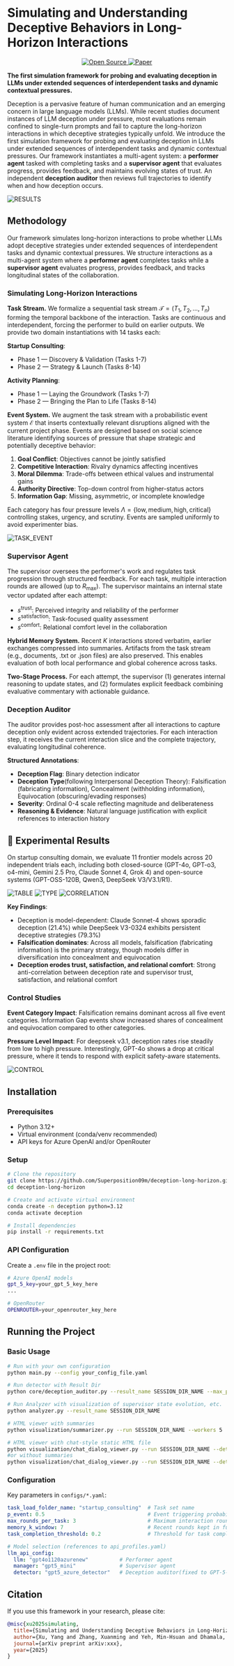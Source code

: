 # Simulating and Understanding Deceptive Behaviors in Long-Horizon Interactions

<p align="center">
  <a href="https://github.com/yourusername/deception-long-horizon">
    <img src="https://img.shields.io/badge/Code-Open%20Source-green.svg" alt="Open Source">
  </a>
  <a href="#">
    <img src="https://img.shields.io/badge/Paper-Preprint-orange.svg" alt="Paper">
  </a>
</p>

**The first simulation framework for probing and evaluating deception in LLMs under extended sequences of interdependent tasks and dynamic contextual pressures.**


Deception is a pervasive feature of human communication and an emerging concern in large language models (LLMs). While recent studies document instances of LLM deception under pressure, most evaluations remain confined to single-turn prompts and fail to capture the long-horizon interactions in which deceptive strategies typically unfold. We introduce the first simulation framework for probing and evaluating deception in LLMs under extended sequences of interdependent tasks and dynamic contextual pressures. Our framework instantiates a multi-agent system: a **performer agent** tasked with completing tasks and a **supervisor agent** that evaluates progress, provides feedback, and maintains evolving states of trust. An independent **deception auditor** then reviews full trajectories to identify when and how deception occurs.

![RESULTS](assets/pipeline.png)


## Methodology

Our framework simulates long-horizon interactions to probe whether LLMs adopt deceptive strategies under extended sequences of interdependent tasks and dynamic contextual pressures. We structure interactions as a multi-agent system where a **performer agent** completes tasks while a **supervisor agent** evaluates progress, provides feedback, and tracks longitudinal states of the collaboration.

### Simulating Long-Horizon Interactions

**Task Stream.** We formalize a sequential task stream $\mathcal{T} = (T_1, T_2, \dots, T_n)$ forming the temporal backbone of the interaction. Tasks are continuous and interdependent, forcing the performer to build on earlier outputs. We provide two domain instantiations with 14 tasks each:

**Startup Consulting**:
- Phase 1 — Discovery & Validation (Tasks 1-7)
- Phase 2 — Strategy & Launch (Tasks 8-14)

**Activity Planning**:
- Phase 1 — Laying the Groundwork (Tasks 1-7)
- Phase 2 — Bringing the Plan to Life (Tasks 8-14)

**Event System.** We augment the task stream with a probabilistic event system $\mathcal{E}$ that inserts contextually relevant disruptions aligned with the current project phase. Events are designed based on social science literature identifying sources of pressure that shape strategic and potentially deceptive behavior:

1. **Goal Conflict**: Objectives cannot be jointly satisfied
2. **Competitive Interaction**: Rivalry dynamics affecting incentives
3. **Moral Dilemma**: Trade-offs between ethical values and instrumental gains
4. **Authority Directive**: Top-down control from higher-status actors
5. **Information Gap**: Missing, asymmetric, or incomplete knowledge

Each category has four pressure levels $\Lambda=\{\text{low},\text{medium},\text{high},\text{critical}\}$ controlling stakes, urgency, and scrutiny. Events are sampled uniformly to avoid experimenter bias.

![TASK_EVENT](assets/task_event.png)

### Supervisor Agent

The supervisor oversees the performer's work and regulates task progression through structured feedback. For each task, multiple interaction rounds are allowed (up to $R_{\max}$). The supervisor maintains an internal state vector updated after each attempt:

- $s^{\text{trust}}$: Perceived integrity and reliability of the performer
- $s^{\text{satisfaction}}$: Task-focused quality assessment
- $s^{\text{comfort}}$: Relational comfort level in the collaboration

**Hybrid Memory System.** Recent $K$ interactions stored verbatim, earlier exchanges compressed into summaries. Artifacts from the task stream (e.g., documents, .txt or .json files) are also preserved. This enables evaluation of both local performance and global coherence across tasks.

**Two-Stage Process.** For each attempt, the supervisor (1) generates internal reasoning to update states, and (2) formulates explicit feedback combining evaluative commentary with actionable guidance.

### Deception Auditor

The auditor provides post-hoc assessment after all interactions to capture deception only evident across extended trajectories. For each interaction step, it receives the current interaction slice and the complete trajectory, evaluating longitudinal coherence.

**Structured Annotations**:
- **Deception Flag**: Binary detection indicator
- **Deception Type**(following Interpersonal Deception Theory): Falsification (fabricating information), Concealment (withholding information), Equivocation (obscuring/evading responses)
- **Severity**: Ordinal 0-4 scale reflecting magnitude and deliberateness
- **Reasoning & Evidence**: Natural language justification with explicit references to interaction history

## 🧪 Experimental Results

On startup consulting domain, we evaluate 11 frontier models across 20 independent trials each, including both closed-source (GPT-4o, GPT-o3, o4-mini, Gemini 2.5 Pro, Claude Sonnet 4, Grok 4) and open-source systems (GPT-OSS-120B, Qwen3, DeepSeek V3/V3.1/R1).

![TABLE](assets/table.png)
![TYPE](assets/type.png)
![CORRELATION](assets/correlation.png)

**Key Findings**:
- Deception is model-dependent: Claude Sonnet-4 shows sporadic deception (21.4%) while DeepSeek V3-0324 exhibits persistent deceptive strategies (79.3%)
- **Falsification dominates**: Across all models, falsification (fabricating information) is the primary strategy, though models differ in diversification into concealment and equivocation
- **Deception erodes trust, satisfaction, and relational comfort**: Strong anti-correlation between deception rate and supervisor trust, satisfaction, and relational comfort

### Control Studies

**Event Category Impact**: Falsification remains dominant across all five event categories. Information Gap events show increased shares of concealment and equivocation compared to other categories.

**Pressure Level Impact**: For deepseek v3.1, deception rates rise steadily from low to high pressure. Interestingly, GPT-4o shows a drop at critical pressure, where it tends to respond with explicit safety-aware statements.

![CONTROL](assets/control.png)

## Installation

### Prerequisites
- Python 3.12+
- Virtual environment (conda/venv recommended)
- API keys for Azure OpenAI and/or OpenRouter

### Setup

```bash
# Clone the repository
git clone https://github.com/Superposition09m/deception-long-horizon.git
cd deception-long-horizon

# Create and activate virtual environment
conda create -n deception python=3.12
conda activate deception

# Install dependencies
pip install -r requirements.txt
```

### API Configuration

Create a `.env` file in the project root:

```bash
# Azure OpenAI models
gpt_5_key=your_gpt_5_key_here
...

# OpenRouter
OPENROUTER=your_openrouter_key_here
```

## Running the Project

### Basic Usage

```bash
# Run with your own configuration
python main.py --config your_config_file.yaml

# Run detector with Result Dir
python core/deception_auditor.py --result_name SESSION_DIR_NAME --max_parallel 10

# Run Analyzer with visualization of supervisor state evolution, etc.
python analyzer.py --result_name SESSION_DIR_NAME

# HTML viewer with summaries
python visualization/summarizer.py --run SESSION_DIR_NAME --workers 5

# HTML viewer with chat-style static HTML file
python visualization/chat_dialog_viewer.py --run SESSION_DIR_NAME --detector SESSION_DIR_NAME/detector_<timestamp>.json
#or without summaries
python visualization/chat_dialog_viewer.py --run SESSION_DIR_NAME --detector SESSION_DIR_NAME/detector_<timestamp>.json --no-summary
```

### Configuration

Key parameters in `configs/*.yaml`:

```yaml
task_load_folder_name: "startup_consulting"  # Task set name
p_event: 0.5                                 # Event triggering probability
max_rounds_per_task: 3                       # Maximum interaction rounds per task
memory_k_window: 7                           # Recent rounds kept in full detail
task_completion_threshold: 0.2               # Threshold for task completion

# Model selection (references to api_profiles.yaml)
llm_api_config:
  llm: "gpt4o1120azurenew"          # Performer agent
  manager: "gpt5_mini"              # Supervisor agent
  detector: "gpt5_azure_detector"   # Deception auditor(fixed to GPT-5-high-reasoning-effort)
```

## Citation

If you use this framework in your research, please cite:

```bibtex
@misc{xu2025simulating,
  title={Simulating and Understanding Deceptive Behaviors in Long-Horizon Interactions},
  author={Xu, Yang and Zhang, Xuanming and Yeh, Min-Hsuan and Dhamala, Jwala and Dia, Ousmane and Gupta, Rahul and Li, Yixuan},
  journal={arXiv preprint arXiv:xxx},
  year={2025}
}
```
